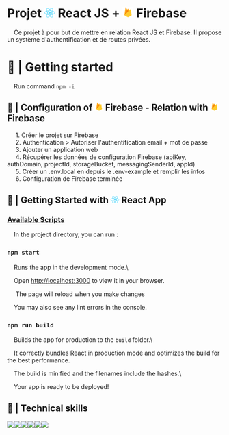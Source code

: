 
# Projet <img  src='public/react.png'  width='25'> React JS + <img  src='public/firebase.png'  width='25'> Firebase

&nbsp;&nbsp;&nbsp;&nbsp;Ce projet à pour but de mettre en relation React JS et Firebase. Il propose un système d'authentification et de routes privées.

# 📄 | Getting started

  &nbsp;&nbsp;&nbsp;&nbsp;Run command `npm -i`

## 🔧 | Configuration of <img  src='public/firebase.png'  width='20'> Firebase - Relation with <img  src='public/firebase.png'  width='20'> Firebase

  

 &nbsp;&nbsp;&nbsp;&nbsp; 1. Créer le projet sur Firebase  
 &nbsp;&nbsp;&nbsp;&nbsp; 2. Authentication > Autoriser l'authentification email + mot de passe  
 &nbsp;&nbsp;&nbsp;&nbsp; 3. Ajouter un application web  
 &nbsp;&nbsp;&nbsp;&nbsp; 4. Récupérer les données de configuration Firebase (apiKey, authDomain, projectId, storageBucket, messagingSenderId, appId)  
 &nbsp;&nbsp;&nbsp;&nbsp; 5. Créer un .env.local en depuis le .env-example et remplir les infos  
 &nbsp;&nbsp;&nbsp;&nbsp; 6. Configuration de Firebase terminée  
  

## 👟 | Getting Started with <img  src='public/react.png'  width='20'> React App


### <ins>Available Scripts</ins>


&nbsp;&nbsp;&nbsp;&nbsp;In the project directory, you can run :


###  `npm start`


&nbsp;&nbsp;&nbsp;&nbsp;Runs the app in the development mode.\

&nbsp;&nbsp;&nbsp;&nbsp;Open [http://localhost:3000](http://localhost:3000) to view it in your browser.


&nbsp;&nbsp;&nbsp;&nbsp; The page will reload when you make changes

&nbsp;&nbsp;&nbsp;&nbsp;You may also see any lint errors in the console.


###  `npm run build`


&nbsp;&nbsp;&nbsp;&nbsp;Builds the app for production to the `build` folder.\

&nbsp;&nbsp;&nbsp;&nbsp;It correctly bundles React in production mode and optimizes the build for the best performance.


&nbsp;&nbsp;&nbsp;&nbsp;The build is minified and the filenames include the hashes.\

&nbsp;&nbsp;&nbsp;&nbsp;Your app is ready to be deployed!

## 💼 | Technical skills

<img src='https://img.shields.io/badge/React-20232A?style=for-the-badge&logo=react&logoColor=61DAFB'><img src="https://img.shields.io/badge/JavaScript-F7DF1E?style=for-the-badge&logo=javascript&logoColor=black"><img src='https://img.shields.io/badge/Firebase-039BE5?style=for-the-badge&logo=Firebase&logoColor=white'><img src="https://img.shields.io/badge/Bootstrap-563D7C?style=for-the-badge&logo=bootstrap&logoColor=white"><img src="https://img.shields.io/badge/React_Router-CA4245?style=for-the-badge&logo=react-router&logoColor=white"><img src="https://img.shields.io/badge/HTML5-E34F26?style=for-the-badge&logo=html5&logoColor=white">